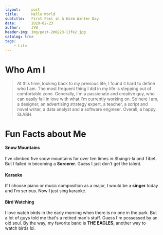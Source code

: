 ```yaml
---
layout:     post
title:      Hello World
subtitle:   First Post in A Warm Winter Day
date:       2020-02-23
author:     JYW
header-img: img/post-200223-life2.jpg
catalog: true
tags:
    - Life
---
```

# Who Am I

>At this time, looking back to my previous life, I found it hard to define who I am. The most frequent thing I did in my life is stepping out of comfortable zone. Generally, I'm a passionate and creative guy, who can easily fall in love with what I'm currently working on. So here I am, a designer, an advertising strategy expert, a teacher, a script and novel writer, a data analyst and a software engineer. Overall, a happy SLASH.

# Fun Facts about Me

#### Snow Mountains

I've climbed five snow mountains for over ten times in Shangri-la and Tibet. But I failed in becoming a **Sorcerer**. Guess I just don't get the talent.

#### Karaoke

If I choose piano or music composition as a major, I would be a **singer** today and I'm serious. Now I just sing karaoke.

#### Bird Watching

I love watch birds in the early morning when there is no one in the park. But a lot of guys told me that's a retired man's stuff. Guess I'm possessed by an old soul. By the way, my favorite band is **THE EAGLES**, another way to watch birds lol.



